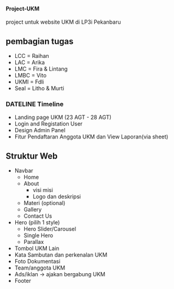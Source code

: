 #### Project-UKM
project untuk website UKM di LP3i Pekanbaru

## pembagian tugas
- LCC = Raihan
- LAC = Arika
- LMC = Fira & Lintang
- LMBC = Vito
- UKMI = Fdli
- Seal = Litho & Murti

### DATELINE Timeline
- Landing page UKM (23 AGT - 28 AGT)
- Login and Registation User
- Design Admin Panel
- Fitur Pendaftaran Anggota UKM dan View Laporan(via sheet)

## Struktur Web 
- Navbar
  - Home
  - About
    - visi misi
    - Logo dan deskripsi
  - Materi (optional)
  - Gallery
  - Contact Us
- Hero (pilih 1 style)
  - Hero Slider/Carousel
  - Single Hero
  - Parallax
- Tombol UKM Lain
- Kata Sambutan dan perkenalan UKM
- Foto Dokumentasi
- Team/anggota UKM
- Ads/iklan -> ajakan bergabung UKM
- Footer
